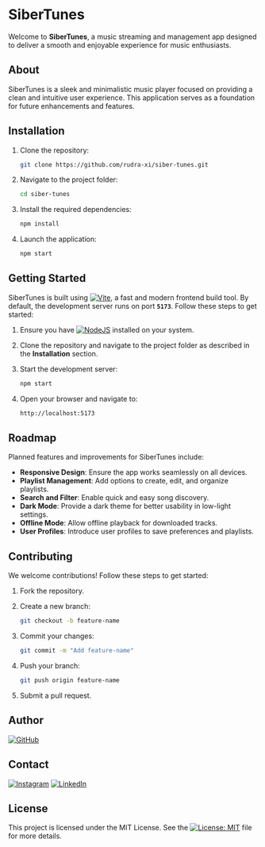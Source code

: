 # SiberTunes

Welcome to **SiberTunes**, a music streaming and management app designed to deliver a smooth and enjoyable experience for music enthusiasts.

## About

SiberTunes is a sleek and minimalistic music player focused on providing a clean and intuitive user experience. This application serves as a foundation for future enhancements and features.

## Installation

1. Clone the repository:

     ```bash
     git clone https://github.com/rudra-xi/siber-tunes.git
     ```

2. Navigate to the project folder:

     ```bash
     cd siber-tunes
     ```

3. Install the required dependencies:

     ```bash
     npm install
     ```

4. Launch the application:

     ```bash
     npm start
     ```

## Getting Started

SiberTunes is built using [![Vite](https://img.shields.io/badge/Vite-646CFF?logo=vite&logoColor=fff)](https://vitejs.dev/), a fast and modern frontend build tool. By default, the development server runs on port **`5173`**. Follow these steps to get started:

1. Ensure you have [![NodeJS](https://img.shields.io/badge/Node.js-6DA55F?logo=node.js&logoColor=white)](https://nodejs.org/) installed on your system.
2. Clone the repository and navigate to the project folder as described in the **Installation** section.
3. Start the development server:

     ```bash
     npm start
     ```

4. Open your browser and navigate to:

     ```bash
     http://localhost:5173
     ```

## Roadmap

Planned features and improvements for SiberTunes include:

- **Responsive Design**: Ensure the app works seamlessly on all devices.
- **Playlist Management**: Add options to create, edit, and organize playlists.
- **Search and Filter**: Enable quick and easy song discovery.
- **Dark Mode**: Provide a dark theme for better usability in low-light settings.
- **Offline Mode**: Allow offline playback for downloaded tracks.
- **User Profiles**: Introduce user profiles to save preferences and playlists.

## Contributing

We welcome contributions! Follow these steps to get started:

1. Fork the repository.
2. Create a new branch:

     ```bash
     git checkout -b feature-name
     ```

3. Commit your changes:

     ```bash
     git commit -m "Add feature-name"
     ```

4. Push your branch:

     ```bash
     git push origin feature-name
     ```

5. Submit a pull request.

## Author

[![GitHub](https://img.shields.io/badge/GitHub_RudraXi-%23121011.svg?logo=github&logoColor=white)](https://github.com/rudra-xi)

## Contact

[![Instagram](https://img.shields.io/badge/Instagram_%40Rudra.Xii-%23E4405F.svg?logo=Instagram&logoColor=white)](https://www.instagram.com/rudra.xii/)
[![LinkedIn](https://custom-icon-badges.demolab.com/badge/LinkedIn_Goutam-0A66C2?logo=linkedin-white&logoColor=fff)](https://www.linkedin.com/in/goutam-rudraxi)

## License

This project is licensed under the MIT License. See the [![License: MIT](https://img.shields.io/badge/License_MIT-gray.svg)](/LICENSE) file for more details.
